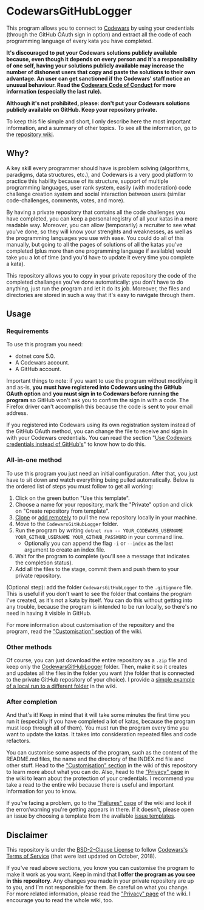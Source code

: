 # CodewarsGitHubLogger

This program allows you to connect to [Codewars](https://www.codewars.com) by using your credentials
(through the GitHub OAuth sign in option) and extract all the code of each programming language of
every kata you have completed.

**It's discouraged to put your Codewars solutions publicly available because, even though it depends
on every person and it's a responsibility of one self, having your solutions publicly available may
increase the number of dishonest users that copy and paste the solutions to their own advantage. An user
can get sanctioned if the Codewars' staff notice an unusual behaviour. Read the
[Codewars Code of Conduct](https://docs.codewars.com/community/rules/) for more information (especially
the last rule).**

**Although it's not prohibited, please: don't put your Codewars solutions publicly available on GitHub.
Keep your repository private.**

To keep this file simple and short, I only describe here
the most important information, and a summary of other topics. To see all the information, go to the
[repository wiki](https://github.com/JoseDeFreitas/CodewarsGitHubLogger/wiki).

## Why?

A key skill every programmer should have is problem solving (algorithms, paradigms, data structures,
etc.), and Codewars is a very good platform to practice this hability because of its structure, support
of multiple programming languages, user rank system, easily (with moderation) code challenge creation
system and social interaction between users (similar code-challenges, comments, votes, and more).

By having a private repository that contains all the code challenges you have completed, you can keep a
personal registry of all your katas in a more readable way. Moreover, you can allow (temporarily) a recruiter
to see what you've done, so they will know your strenghts and weaknesses, as well as the programming languages
you use with ease. You could do all of this manually, but going to all the pages of solutions of all the
katas you've completed (plus more than one programming language if available) would take you a lot of time
(and you'd have to update it every time you complete a kata).

This repository allows you to copy in your private repository the code of the completed challanges you've
done automatically: you don't have to do anything, just run the program and let it do its job. Moreover,
the files and directories are stored in such a way that it's easy to navigate through them.

## Usage

### Requirements

To use this program you need:

- dotnet core 5.0.
- A Codewars account.
- A GitHub account.

Important things to note: if you want to use the program without modifying it and as-is, **you must have
registered into Codewars using the GitHub OAuth option** and **you must sign in to Codewars before running
the program** so GitHub won't ask you to confirm the sign in with a code. The Firefox driver can't
accomplish this because the code is sent to your email address.

If you registered into Codewars using its own registration system instead of the GitHub OAuth method, you
can change the file to receive and sign in with your Codewars credentials. You can read the section
"[Use Codewars credentials instead of GitHub's](https://github.com/JoseDeFreitas/CodewarsGitHubLogger/wiki/Examples#use-codewars-credentials-instead-of-githubs)" to know how to do this.

### All-in-one method

To use this program you just need an initial configuration. After that, you just have to sit down and watch
everything being pulled automatically. Below is the ordered list of steps you must follow to get all working:

1. Click on the green button "Use this template".
2. Choose a name for your repository, mark the "Private" option and click on "Create repository from template".
3. [Clone](https://docs.github.com/en/repositories/creating-and-managing-repositories/cloning-a-repository) or [add remotely](https://docs.github.com/en/get-started/getting-started-with-git/managing-remote-repositories) to pull the new repository locally in your machine.
4. Move to the `CodewarsGitHubLogger` folder.
5. Run the program by writing `dotnet run -- YOUR_CODEWARS_USERNAME YOUR_GITHUB_USERNAME YOUR_GITHUB_PASSWORD` in your command line.
   - Optionally you can append the flag `-i` or `--index` as the last argument to create an index file.
6. Wait for the program to complete (you'll see a message that indicates the completion status).
7. Add all the files to the stage, commit them and push them to your private repository.

(Optional step): add the folder `CodewarsGitHubLogger` to the `.gitignore` file. This is useful if you
don't want to see the folder that contains the program I've created, as it's not a kata by itself.
You can do this without getting into any trouble, because the program is intended to be run locally, so
there's no need in having it visible in GitHub.

For more information about customisation of the repository and the program, read the
["Customisation" section](https://github.com/JoseDeFreitas/CodewarsGitHubLogger/wiki/Customisation) of the wiki.

### Other methods

Of course, you can just download the entire repository as a `.zip` file and keep only the
[CodewarsGitHubLogger](/CodewarsGitHubLogger) folder. Then, make it so it creates and updates
all the files in the folder you want (the folder that is connected to the private GitHub repository
of your choice). I provide a [simple example of a local run to a different folder](https://github.com/JoseDeFreitas/CodewarsGitHubLogger/wiki/Examples#create-all-files-in-a-different-directory) in the wiki.

### After completion

And that's it! Keep in mind that it will take some minutes the first time you run it (especially if you
have completed a lot of katas, because the program must loop through all of them). You must run the program
every time you want to update the katas. It takes into consideration repeated files and code refactors.

You can customise some aspects of the program, such as the content of the README.md files,
the name and the directory of the INDEX.md file and other stuff. Head to the ["Customisation" section](https://github.com/JoseDeFreitas/CodewarsGitHubLogger/wiki/Customisation) in
the wiki of this repository to learn more about what you can do. Also, head to the ["Privacy" page](https://github.com/JoseDeFreitas/CodewarsGitHubLogger/wiki/Privacy) in
the wiki to learn about the protection of your credentials. I recommend you take a read to the entire
wiki because there is useful and important information for you to know.

If you're facing a problem, go to the ["Failures" page](https://github.com/JoseDeFreitas/CodewarsGitHubLogger/wiki/Failures)
of the wiki and look if the error/warning you're getting appears in there. If it doesn't, please open an
issue by choosing a template from the available [issue templates](https://github.com/JoseDeFreitas/CodewarsGitHubLogger/issues/new/choose).

## Disclaimer

This repository is under the [BSD-2-Clause License](LICENSE) to follow
[Codewars's Terms of Service](https://www.codewars.com/about/terms-of-service) (that were last updated
on October, 2018).

If you've read above sections, you know you can customise the program to make it work as you want. Keep in
mind that **I offer the program as you see in this repository**. Any changes you made in your private repository
are up to you, and I'm not responsible for them. Be careful on what you change. For more related information,
please read the ["Privacy" page](https://github.com/JoseDeFreitas/CodewarsGitHubLogger/wiki/Privacy) of the
wiki. I encourage you to read the whole wiki, too.
